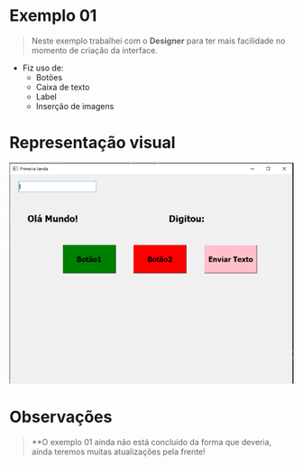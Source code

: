 # Exemplo 01
> Neste exemplo trabalhei com o **Designer** para ter mais facilidade no momento de criação da interface.
* Fiz uso de:
   * Botões
   * Caixa de texto
   * Label
   * Inserção de imagens
   
# Representação visual 
![](https://github.com/JodanGalas/PyQt5/blob/master/Exemplo%2001/Imagens/tela.PNG)

# Observações
> **O exemplo 01 ainda não está concluído da forma que deveria, ainda teremos muitas atualizações pela frente!


